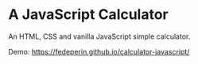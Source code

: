 # A JavaScript Calculator
An HTML, CSS and vanilla JavaScript simple calculator. <br>

Demo: https://fedeperin.github.io/calculator-javascript/
